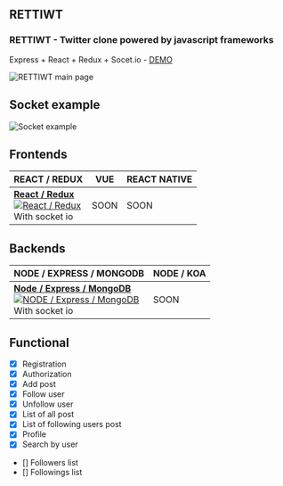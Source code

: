 ## RETTIWT
### **RETTIWT** - Twitter clone powered by javascript frameworks

Express + React + Redux + Socet.io - [DEMO](https://rettiwt-express-react-redux.herokuapp.com/ 'DEMO')

![RETTIWT main page](https://github.com/uliaaan/rettiwt/blob/master/images/main.png?raw=true)

## Socket example
![Socket example](https://github.com/uliaaan/rettiwt/blob/master/images/socket-example.gif)

## Frontends

| REACT / REDUX | VUE | REACT NATIVE |
|-------------- | ---- | ------------ |
| [**React / Redux**<br/> ![React / Redux](https://github.com/uliaaan/rettiwt/blob/master/images/react-redux.png?raw=true) ](https://github.com/uliaaan/rettiwt/tree/master/react-redux)<br  /> With socket io | SOON | SOON |

## Backends

| NODE / EXPRESS / MONGODB | NODE / KOA |
|--------------- | ---------- |
| [**Node / Express / MongoDB**<br/> ![NODE / Express / MongoDB](https://github.com/uliaaan/rettiwt/blob/master/images/node-express.png?raw=true) ](https://github.com/uliaaan/rettiwt/tree/master/express)<br  /> With socket io | SOON |

## Functional

- [x] Registration
- [x] Authorization
- [x] Add post
- [x] Follow user
- [x] Unfollow user
- [x] List of all post
- [x] List of following users post
- [x] Profile
- [x] Search by user
- [] Followers list
- [] Followings list